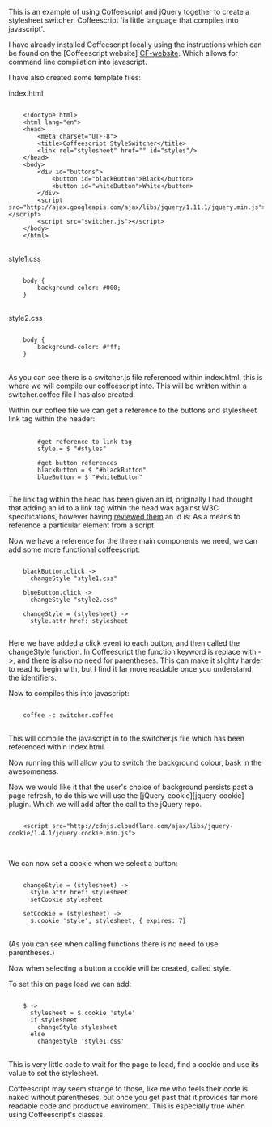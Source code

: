 This is an example of using Coffeescript and jQuery together to create a stylesheet switcher.
Coffeescript 'ia little language that compiles into javascript'.

I have already installed Coffeescript locally using the instructions which can be found on the [Coffeescript website] [CF-website].
Which allows for command line compilation into javascript.

I have also created some template files:

index.html
<pre>
<code class="language-markup">
    &lt;!doctype html>
    &lt;html lang="en">
    &lt;head>
        &lt;meta charset="UTF-8">
        &lt;title>Coffeescript StyleSwitcher&lt;/title>
        &lt;link rel="stylesheet" href="" id="styles"/>
    &lt;/head>
    &lt;body>
        &lt;div id="buttons">
            &lt;button id="blackButton">Black&lt;/button>
            &lt;button id="whiteButton">White&lt;/button>
        &lt;/div>
        &lt;script src="http://ajax.googleapis.com/ajax/libs/jquery/1.11.1/jquery.min.js">&lt;/script>
        &lt;script src="switcher.js">&lt;/script>
    &lt;/body>
    &lt;/html>
</code>
</pre>

style1.css
<pre>
<code class="language-markup">
    body {
        background-color: #000;
    }
</code>
</pre>

style2.css
<pre>
<code class="language-markup">
    body {
        background-color: #fff;
    }
</code>
</pre>

As you can see there is a switcher.js file referenced within index.html, this is where we will
compile our coffeescript into. This will be written within a switcher.coffee file I has also created.

Within our coffee file we can get a reference to the buttons and stylesheet link tag within the header:

<pre>
    <code class="language-javascript">
        &#35;get reference to link tag
        style = $ "&#35;styles"

        &#35;get button references
        blackButton = $ "&#35;blackButton"
        blueButton = $ "&#35;whiteButton"
    </code>
</pre>

The link tag within the head has been given an id, originally I had thought that adding an id
to a link tag within the head was against W3C specifications, however having [reviewed them][w3c] an id is: As a means to reference a particular element from a script.

Now we have a reference for the three main components we need, we can add some more functional coffeescript:

<pre>
<code class="language-javascript">
    blackButton.click -&gt;
      changeStyle "style1.css"

    blueButton.click -&gt;
      changeStyle "style2.css"

    changeStyle = (stylesheet) -&gt;
      style.attr href: stylesheet
  </code>
</pre>

Here we have added a click event to each button, and then called the changeStyle function. In Coffeescript the function keyword
is replace with -&gt;, and there is also no need for parentheses. This can make it slighty harder to read to begin with, but I find it far more
readable once you understand the identifiers.

Now to compiles this into javascript:

<pre>
<code class="language-bash">
    coffee -c switcher.coffee
</code>
</pre>

This will compile the javascript in to the switcher.js file which has been referenced within index.html.

Now running this will allow you to switch the background colour, bask in the awesomeness.

Now we would like it that the user's choice of background persists past a page refresh, to do this we will use the
[jQuery-cookie][jquery-cookie] plugin. Which we will add after the call to the jQuery repo.

<pre>
<code class="language-markup">
    &lt;script src="http://cdnjs.cloudflare.com/ajax/libs/jquery-cookie/1.4.1/jquery.cookie.min.js"></script>
</code>
</pre>

We can now set a cookie when we select a button:

<pre>
<code class="language-javascript">
    changeStyle = (stylesheet) -&gt;
      style.attr href: stylesheet
      setCookie stylesheet

    setCookie = (stylesheet) -&gt;
      $.cookie 'style', stylesheet, { expires: 7}
</code>
</pre>

(As you can see when calling functions there is no need to use parentheses.)

Now when selecting a button a cookie will be created, called style.

To set this on page load we can add:

<pre>
<code class="language-javascript">
    $ -&gt;
      stylesheet = $.cookie 'style'
      if stylesheet
        changeStyle stylesheet
      else
        changeStyle 'style1.css'
</code>
</pre>

This is very little code to wait for the page to load, find a cookie and use its value to set the stylesheet.

Coffeescript may seem strange to those, like me who feels their code is naked without parentheses, but once you get past that it provides
far more readable code and productive enviroment. This is especially true when using Coffeescript's classes.

[CF-website]: http://coffeescript.org/
[w3c]: http://www.w3.org/TR/html401/struct/global.html#adef-id